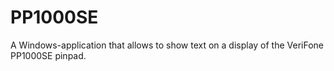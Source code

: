 # PP1000SE
A Windows-application that allows to show text on a display of the VeriFone PP1000SE pinpad.
